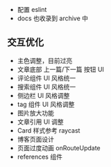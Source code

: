 - 配置 eslint
- docs 也收录到 archive 中

## 交互优化

- 主色调整，目前过亮
- 文章底部 上一篇/下一篇 按钮 UI
- 评论组件 UI 风格统一
- 搜索组件 UI 风格统一
- 侧边栏 UI 风格调整
- tag 组件 UI 风格调整
- 图片放大功能
- 文章引用 UI 调整
- Card 样式参考 raycast
- 博客页面设计
- 页面过度动画 onRouteUpdate
- references 组件
